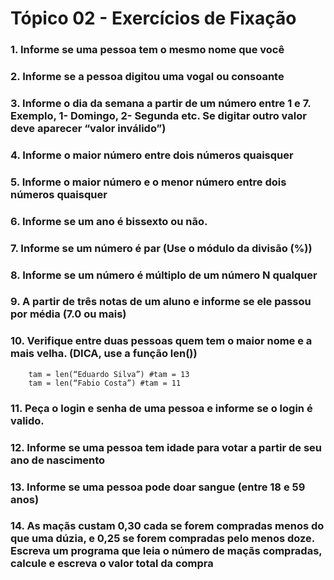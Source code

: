 # Tópico 02 - Exercícios de Fixação

### 1. Informe se uma pessoa tem o mesmo nome que você

### 2. Informe se a pessoa digitou uma vogal ou consoante

### 3. Informe o dia da semana a partir de um número entre 1 e 7. Exemplo, 1- Domingo, 2- Segunda etc. Se digitar outro valor deve aparecer “valor inválido”)

### 4. Informe o maior número entre dois números quaisquer

### 5. Informe o maior número e o menor número entre dois números quaisquer

### 6. Informe se um ano é bissexto ou não.

### 7. Informe se um número é par (Use o módulo da divisão (%))

### 8. Informe se um número é múltiplo de um número N qualquer

### 9. A partir de três notas de um aluno e informe se ele passou por média (7.0 ou mais)

### 10. Verifique entre duas pessoas quem tem o maior nome e a mais velha. (DICA, use a função len())

        tam = len(“Eduardo Silva”) #tam = 13
        tam = len(“Fabio Costa”) #tam = 11

### 11. Peça o login e senha de uma pessoa e informe se o login é valido.

### 12. Informe se uma pessoa tem idade para votar a partir de seu ano de nascimento

### 13. Informe se uma pessoa pode doar sangue (entre 18 e 59 anos)

### 14. As maçãs custam 0,30 cada se forem compradas menos do que uma dúzia, e 0,25 se forem compradas pelo menos doze. Escreva um programa que leia o número de maçãs compradas, calcule e escreva o valor total da compra